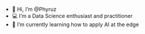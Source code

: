 - 👋 Hi, I’m @Phyruz
- :computer: I’m a Data Science enthusiast and practitioner
- 🌱 I’m currently learning how to apply AI at the edge

<!---
Phyruz/Phyruz is a ✨ special ✨ repository because its `README.md` (this file) appears on your GitHub profile.
You can click the Preview link to take a look at your changes.
--->

